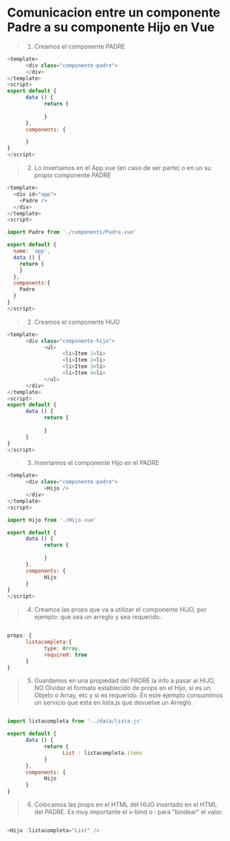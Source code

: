 # Comunicacion entre un componente Padre a su componente Hijo en Vue

> 1. Creamos el componente PADRE

```javascript
<template>
      <div class="componente-padre">
      </div>
</template>
<script>
export default {
      data () {
            return {
                  
            }
      },
      components: {

      }
}
</script>
```
> 2. Lo insertamos en el App.vue (en caso de ser parte) o en un su propio componente PADRE

```javascript
<template>
  <div id="app">
    <Padre />    
  </div>
</template>
<script>

import Padre from './components/Padre.vue'

export default {
  name: 'app',
  data () {
    return {
    }
  },
  components:{
    Padre
  }
}
</script>
```

> 2. Creamos el componente HIJO

```javascript
<template>
      <div class="componente-hijo">
            <ul>
                  <li>Item 1<li>
                  <li>Item 2<li>
                  <li>Item 3<li>
                  <li>Item 4<li>
            </ul>
      </div>
</template>
<script>
export default {
      data () {
            return {
                  
            }
      }
}
</script>
```
> 3. Insertamos el componente Hijo en el PADRE

```javascript
<template>
      <div class="componente-padre">
            <Hijo />
      </div>
</template>
<script>

import Hijo from './Hijo.vue'

export default {
      data () {
            return {
                  
            }
      },
      components: {
            Hijo
      }
}
</script>

```
> 4. Creamos las props que va a utilizar el componente HIJO, por ejemplo: que sea un arreglo y sea requerido.

```javascript

props: {
      listacompleta:{
            type: Array,
            required: true
      }
}

```
> 5. Guardamos en una propiedad del PADRE la info a pasar al HIJO, NO Olvidar el formato establecido de props en el Hijo, si es un Objeto o Array, etc y si es requerido. En este ejemplo consumimos un servicio que esta en lista.js que devuelve un Arreglo.

```javascript

import listacompleta from '../data/lista.js'

export default {
      data () {
            return {
                  List : listacompleta.items
            }
      },
      components: {
            Hijo
      }
}

```
> 6. Colocamos las props en el HTML del HIJO insertado en el HTML del PADRE. Es muy importante el v-bind o : para "bindear" el valor.

```javascript

<Hijo :listacompleta="List" />

```